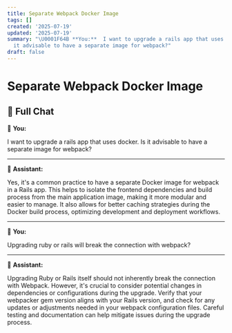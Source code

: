 ```yaml
---
title: Separate Webpack Docker Image
tags: []
created: '2025-07-19'
updated: '2025-07-19'
summary: "\U0001F64B **You:**  I want to upgrade a rails app that uses docker. Is
  it advisable to have a separate image for webpack?"
draft: false
---
```


# Separate Webpack Docker Image

## 🧠 Full Chat

🙋 **You:**

I want to upgrade a rails app that uses docker. Is it advisable to have a separate image for webpack?

---

🤖 **Assistant:**

Yes, it's a common practice to have a separate Docker image for webpack in a Rails app. This helps to isolate the frontend dependencies and build process from the main application image, making it more modular and easier to manage. It also allows for better caching strategies during the Docker build process, optimizing development and deployment workflows.

---

🙋 **You:**

Upgrading ruby or rails will break the connection with webpack?

---

🤖 **Assistant:**

Upgrading Ruby or Rails itself should not inherently break the connection with Webpack. However, it's crucial to consider potential changes in dependencies or configurations during the upgrade. Verify that your webpacker gem version aligns with your Rails version, and check for any updates or adjustments needed in your webpack configuration files. Careful testing and documentation can help mitigate issues during the upgrade process.